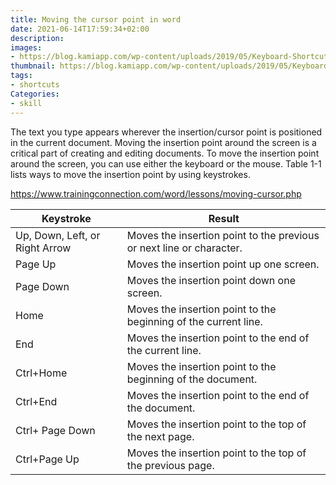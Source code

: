 ```yaml
---
title: Moving the cursor point in word
date: 2021-06-14T17:59:34+02:00
description:
images:
- https://blog.kamiapp.com/wp-content/uploads/2019/05/Keyboard-Shortcuts-Blog-Post-02.jpg
thumbnail: https://blog.kamiapp.com/wp-content/uploads/2019/05/Keyboard-Shortcuts-Blog-Post-02.jpg
tags:
- shortcuts
Categories:
- skill
---
```


The text you type appears wherever the insertion/cursor point is positioned in the current document. Moving the insertion point around the screen is a critical part of creating and editing documents. To move the insertion point around the screen, you can use either the keyboard or the mouse. Table 1-1 lists ways to move the insertion point by using keystrokes.

https://www.trainingconnection.com/word/lessons/moving-cursor.php

| Keystroke	| Result |
| --- | --- |  
| Up, Down, Left, or Right Arrow	| Moves the insertion point to the previous or next line or character.|
Page Up	| Moves the insertion point up one screen.|
| Page Down	| Moves the insertion point down one screen.|
| Home	| Moves the insertion point to the beginning of the current line.|
| End	| Moves the insertion point to the end of the current line.|
| Ctrl+Home	| Moves the insertion point to the beginning of the document.|
| Ctrl+End	| Moves the insertion point to the end of the document.|
| Ctrl+ Page Down	| Moves the insertion point to the top of the next page.|
| Ctrl+Page Up	| Moves the insertion point to the top of the previous page.|
